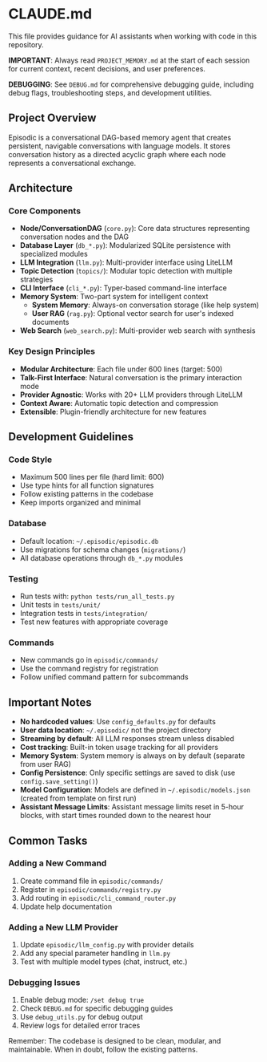 # CLAUDE.md

This file provides guidance for AI assistants when working with code in this repository.

**IMPORTANT**: Always read `PROJECT_MEMORY.md` at the start of each session for current context, recent decisions, and user preferences.

**DEBUGGING**: See `DEBUG.md` for comprehensive debugging guide, including debug flags, troubleshooting steps, and development utilities.

## Project Overview

Episodic is a conversational DAG-based memory agent that creates persistent, navigable conversations with language models. It stores conversation history as a directed acyclic graph where each node represents a conversational exchange.

## Architecture

### Core Components
- **Node/ConversationDAG** (`core.py`): Core data structures representing conversation nodes and the DAG
- **Database Layer** (`db_*.py`): Modularized SQLite persistence with specialized modules
- **LLM Integration** (`llm.py`): Multi-provider interface using LiteLLM
- **Topic Detection** (`topics/`): Modular topic detection with multiple strategies
- **CLI Interface** (`cli_*.py`): Typer-based command-line interface
- **Memory System**: Two-part system for intelligent context
  - **System Memory**: Always-on conversation storage (like help system)
  - **User RAG** (`rag.py`): Optional vector search for user's indexed documents
- **Web Search** (`web_search.py`): Multi-provider web search with synthesis

### Key Design Principles
- **Modular Architecture**: Each file under 600 lines (target: 500)
- **Talk-First Interface**: Natural conversation is the primary interaction mode
- **Provider Agnostic**: Works with 20+ LLM providers through LiteLLM
- **Context Aware**: Automatic topic detection and compression
- **Extensible**: Plugin-friendly architecture for new features

## Development Guidelines

### Code Style
- Maximum 500 lines per file (hard limit: 600)
- Use type hints for all function signatures
- Follow existing patterns in the codebase
- Keep imports organized and minimal

### Database
- Default location: `~/.episodic/episodic.db`
- Use migrations for schema changes (`migrations/`)
- All database operations through `db_*.py` modules

### Testing
- Run tests with: `python tests/run_all_tests.py`
- Unit tests in `tests/unit/`
- Integration tests in `tests/integration/`
- Test new features with appropriate coverage

### Commands
- New commands go in `episodic/commands/`
- Use the command registry for registration
- Follow unified command pattern for subcommands

## Important Notes

- **No hardcoded values**: Use `config_defaults.py` for defaults
- **User data location**: `~/.episodic/` not the project directory
- **Streaming by default**: All LLM responses stream unless disabled
- **Cost tracking**: Built-in token usage tracking for all providers
- **Memory System**: System memory is always on by default (separate from user RAG)
- **Config Persistence**: Only specific settings are saved to disk (use `config.save_setting()`)
- **Model Configuration**: Models are defined in `~/.episodic/models.json` (created from template on first run)
- **Assistant Message Limits**: Assistant message limits reset in 5-hour blocks, with start times rounded down to the nearest hour

## Common Tasks

### Adding a New Command
1. Create command file in `episodic/commands/`
2. Register in `episodic/commands/registry.py`
3. Add routing in `episodic/cli_command_router.py`
4. Update help documentation

### Adding a New LLM Provider
1. Update `episodic/llm_config.py` with provider details
2. Add any special parameter handling in `llm.py`
3. Test with multiple model types (chat, instruct, etc.)

### Debugging Issues
1. Enable debug mode: `/set debug true`
2. Check `DEBUG.md` for specific debugging guides
3. Use `debug_utils.py` for debug output
4. Review logs for detailed error traces

Remember: The codebase is designed to be clean, modular, and maintainable. When in doubt, follow the existing patterns.